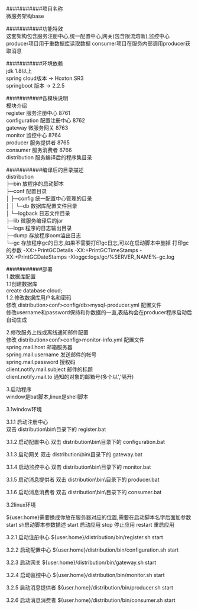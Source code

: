 ###########项目名称  
微服务架构base 

###########功能特效  
这套架构包含服务注册中心,统一配置中心,网关(包含限流熔断),监控中心  
producer项目用于重数据库读取数据 
consumer项目在服务内部调用producer获取消息 

###########环境依赖  
jdk 1.8以上   
spring cloud版本 -> Hoxton.SR3  
springboot 版本  -> 2.2.5  

###########各模块说明  
模块介绍    
register         服务注册中心         8761  
configuration    配置注册中心         8762  
gateway          微服务网关           8763  
monitor          监控中心             8764  
producer         服务提供者           8765  
consumer         服务消费者           8766  
distribution    服务编译后的程序集目录  

###########编译后的目录描述  
distribution  
├─bin        放程序的启动脚本  
├─conf       配置目录  
│  ├─config  统一配置中心管理的目录  
│  │  └─db   数据库配置文件目录  
│  └─logback 日志文件目录  
├─lib        微服务编译后的jar  
└─logs       程序的日志输出目录  
    ├─dump   存放程序oom溢出日志  
    └─gc     存放程序gc的日志,如果不需要打印gc日志,可以在启动脚本中删掉 打印gc的参数 -XX:+PrintGCDetails -XX:+PrintGCTimeStamps -XX:+PrintGCDateStamps -Xloggc:logs/gc/%SERVER_NAME%-gc.log   
    
###########部署  
1.数据库配置  
1.1创建数据库  
create database cloud;  
1.2.修改数据库用户名和密码  
修改 distribution>conf>config/db>mysql-producer.yml 配置文件  
修改username和password保持和你数据的一直,表结构会在producer程序启动后自动生成  

2.修改服务上线或离线通知邮件配置  
修改 distribution>conf>config>monitor-info.yml 配置文件      
spring.mail.host                邮箱服务器  
spring.mail.username            发送邮件的帐号  
spring.mail.password            授权码  
client.notify.mail.subject      邮件的标题  
client.notify.mail.to           通知的对象的邮箱号(多个以','隔开)  

3.启动程序  
window是bat脚本,linux是shell脚本  

 3.1window环境   
 
  3.1.1 启动注册中心  
  双击  distribution\bin\目录下的 register.bat   
  
  3.1.2 启动配置中心 
  双击 distribution\bin\目录下的 configuration.bat    
  
  3.1.3 启动网关 
  双击 distribution\bin\目录下的 gateway.bat    
  
  3.1.4 启动监控中心 
  双击  distribution\bin\目录下的 monitor.bat    
  
  3.1.5 启动消息提供者 
  双击  distribution\bin\目录下的 producer.bat    
  
  3.1.6 启动消息消费者 
  双击  distribution\bin\目录下的 consumer.bat    
  
 3.2linux环境
 
  ${user.home}需要换成你放在服务器对应的位置,需要在启动脚本名字后面加参数 start 
  sh启动脚本参数描述 
  start   启动应用 
  stop    停止应用 
  restart 重启应用 
  
  3.2.1 启动注册中心 
  ${user.home}/distribution/bin/register.sh  start 
  
  3.2.2 启动配置中心
  ${user.home}/distribution/bin/configuration.sh start   
  
  3.2.3 启动网关 
  ${user.home}/distribution/bin/gateway.sh start   
  
  3.2.4 启动监控中心 
  ${user.home}/distribution/bin/monitor.sh start   
  
  3.2.5 启动消息提供者 
  ${user.home}/distribution/bin/producer.sh start   
  
  3.2.6 启动消息消费者 
  ${user.home}/distribution/bin/consumer.sh start  

